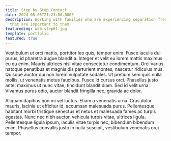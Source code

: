 ```yaml
---
title: Step by Step Contact
date: 2024-05-05T21:23:00.000Z
description: Working with families who are experiencing separation from people
  that are important to them
featuredimg: web-step01.jpg
template: portfolio
featured: true
---
```

Vestibulum ut orci mattis, porttitor leo quis, tempor enim. Fusce iaculis dui purus, id pharetra augue blandit a. Integer et velit eu lorem mattis maximus eu eu enim. Mauris ultrices nisl vitae consectetur condimentum. Orci varius natoque penatibus et magnis dis parturient montes, nascetur ridiculus mus. Quisque auctor dui non lorem vulputate sodales. Ut pretium sem quis nulla mollis, ut venenatis metus faucibus. Fusce id cursus orci. Phasellus justo ante, maximus ut nunc vitae, tincidunt blandit diam. Sed id velit urna. Vivamus purus odio, auctor blandit fringilla nec, gravida ac dolor.

Aliquam dapibus non mi vel luctus. Etiam a venenatis urna. Cras dolor mauris, lacinia ut efficitur id, accumsan malesuada purus. Pellentesque habitant morbi tristique senectus et netus et malesuada fames ac turpis egestas. Nunc nec nibh auctor, vehicula turpis vitae, ultrices ligula. Pellentesque ligula ipsum, iaculis vitae turpis nec, bibendum bibendum enim. Phasellus convallis justo in nulla suscipit, vestibulum venenatis orci tempor.
